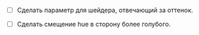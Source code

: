 - [ ] Сделать параметр для шейдера, отвечающий за оттенок.
- [ ] Сделать смещение hue в сторону более голубого.

